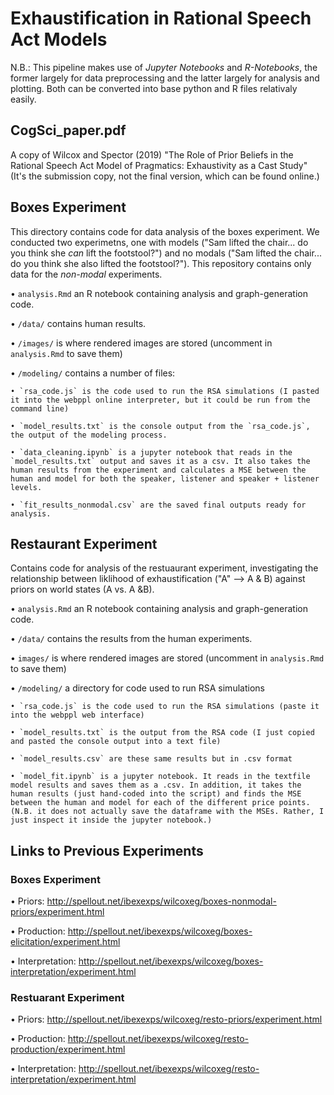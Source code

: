
# Exhaustification in Rational Speech Act Models

N.B.: This pipeline makes use of *Jupyter Notebooks* and *R-Notebooks*, the former largely for data preprocessing and the latter largely for analysis and plotting. Both can be converted into base python and R files relativaly easily.

## CogSci_paper.pdf

A copy of Wilcox and Spector (2019) "The Role of Prior Beliefs in the Rational Speech Act Model of Pragmatics: Exhaustivity as a Cast Study" (It's the submission copy, not the final version, which can be found online.)

## Boxes Experiment

This directory contains code for data analysis of the boxes experiment. We conducted two experimetns, one with models ("Sam lifted the chair... do you think she *can* lift the footstool?") and no modals ("Sam lifted the chair... do you think she also lifted the footstool?"). This repository contains only data for the *non-modal* experiments.

• `analysis.Rmd` an R notebook containing analysis and graph-generation code.

• `/data/` contains human results.

• `/images/` is where rendered images are stored (uncomment in `analysis.Rmd` to save them)

• `/modeling/` contains a number of files:

	• `rsa_code.js` is the code used to run the RSA simulations (I pasted it into the webppl online interpreter, but it could be run from the command line)
	
	• `model_results.txt` is the console output from the `rsa_code.js`, the output of the modeling process.
	
	• `data_cleaning.ipynb` is a jupyter notebook that reads in the `model_results.txt` output and saves it as a csv. It also takes the human results from the experiment and calculates a MSE between the human and model for both the speaker, listener and speaker + listener levels.
	
	• `fit_results_nonmodal.csv` are the saved final outputs ready for analysis.

## Restaurant Experiment

Contains code for analysis of the restuaurant experiment, investigating the relationship between liklihood of exhaustification ("A" --> A & B) against priors on world states (A vs. A &B).

• `analysis.Rmd` an R notebook containing analysis and graph-generation code.

• `/data/` contains the results from the human experiments.

• `images/` is where rendered images are stored (uncomment in `analysis.Rmd` to save them)

• `/modeling/` a directory for code used to run RSA simulations

	• `rsa_code.js` is the code used to run the RSA simulations (paste it into the webppl web interface)
	
	• `model_results.txt` is the output from the RSA code (I just copied and pasted the console output into a text file)
	
	• `model_results.csv` are these same results but in .csv format
	
	• `model_fit.ipynb` is a jupyter notebook. It reads in the textfile model results and saves them as a .csv. In addition, it takes the human results (just hand-coded into the script) and finds the MSE between the human and model for each of the different price points. (N.B. it does not actually save the dataframe with the MSEs. Rather, I just inspect it inside the jupyter notebook.)

## Links to Previous Experiments

### Boxes Experiment

• Priors: http://spellout.net/ibexexps/wilcoxeg/boxes-nonmodal-priors/experiment.html

• Production: http://spellout.net/ibexexps/wilcoxeg/boxes-elicitation/experiment.html

• Interpretation: http://spellout.net/ibexexps/wilcoxeg/boxes-interpretation/experiment.html

### Restuarant Experiment

• Priors: http://spellout.net/ibexexps/wilcoxeg/resto-priors/experiment.html

• Production: http://spellout.net/ibexexps/wilcoxeg/resto-production/experiment.html

• Interpretation: http://spellout.net/ibexexps/wilcoxeg/resto-interpretation/experiment.html






